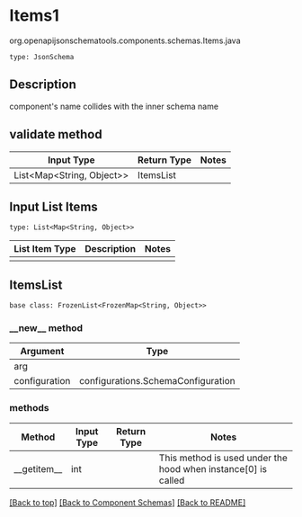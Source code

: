 # Items1
org.openapijsonschematools.components.schemas.Items.java
```
type: JsonSchema
```

## Description
component&#x27;s name collides with the inner schema name

## validate method
| Input Type | Return Type | Notes |
| ---------- | ----------- | ----- |
| List<Map<String, Object>> | ItemsList | |

## Input List Items
```
type: List<Map<String, Object>>
```
List Item Type | Description | Notes
-------------------- | ------------- | -------------
 |  |

## ItemsList
```
base class: FrozenList<FrozenMap<String, Object>>
```
### &lowbar;&lowbar;new&lowbar;&lowbar; method
Argument | Type
-------- | ------
arg      | 
configuration | configurations.SchemaConfiguration

### methods
Method | Input Type | Return Type | Notes
------ | ---------- | ----------- | ------
&lowbar;&lowbar;getitem&lowbar;&lowbar; | int |  | This method is used under the hood when instance[0] is called


[[Back to top]](#top) [[Back to Component Schemas]](../../../README.md#Component-Schemas) [[Back to README]](../../../README.md)
